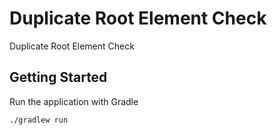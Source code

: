 # Duplicate Root Element Check

Duplicate Root Element Check

## Getting Started

Run the application with Gradle

```
./gradlew run
```